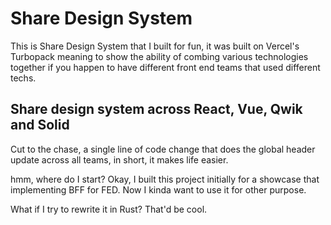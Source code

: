 # Share Design System

This is Share Design System that I built for fun, it was built on Vercel's Turbopack meaning to show the ability of combing various technologies together if you happen to have different front end teams that used different techs.

## Share design system across React, Vue, Qwik and Solid

Cut to the chase, a single line of code change that does the global header update across all teams, in short, it makes life easier.

hmm, where do I start? Okay, I built this project initially for a showcase that implementing BFF for FED. Now I kinda want to use it for other purpose.

What if I try to rewrite it in Rust? That'd be cool.